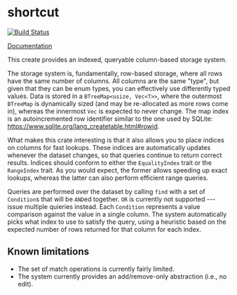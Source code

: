# shortcut

[![Build Status](https://travis-ci.org/jonhoo/shortcut.svg?branch=master)](https://travis-ci.org/jonhoo/shortcut)

[Documentation](https://jon.tsp.io/crates/shortcut)

This create provides an indexed, queryable column-based storage system.

The storage system is, fundamentally, row-based storage, where all rows have the same number of
columns. All columns are the same "type", but given that they can be enum types, you can
effectively use differently typed values. Data is stored in a `BTreeMap<usize, Vec<T>>`,
where the outermost `BTreeMap` is dynamically sized (and may be re-allocated as more rows come
in), whereas the innermost `Vec` is expected to never change. The map index is an
autoincremented row identifier similar to the one used by SQLite:
https://www.sqlite.org/lang_createtable.html#rowid.

What makes this crate interesting is that it also allows you to place indices on columns for
fast lookups. These indices are automatically updates whenever the dataset changes, so that
queries continue to return correct results. Indices should conform to either the
`EqualityIndex` trait or the `RangeIndex` trait. As you would expect, the former allows
speeding up exact lookups, whereas the latter can also perform efficient range queries.

Queries are performed over the dataset by calling `find` with a set of `Condition`s that will
be `AND`ed together. `OR` is currently not supported --- issue multiple quieries instead. Each
`Condition` represents a value comparison against the value in a single column. The system
automatically picks what index to use to satisfy the query, using a heuristic based on the
expected number of rows returned for that column for each index.

## Known limitations

 - The set of match operations is currently fairly limited.
 - The system currently provides an add/remove-only abstraction (i.e., no edit).

